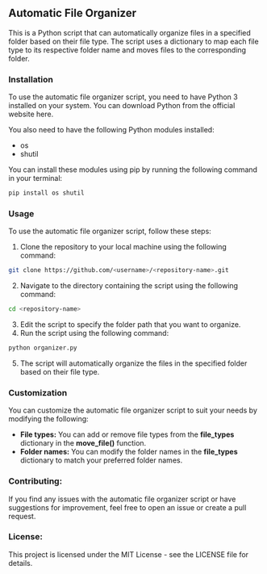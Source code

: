 ## Automatic File Organizer
This is a Python script that can automatically organize files in a specified folder based on their file type. The script uses a dictionary to map each file type to its respective folder name and moves files to the corresponding folder.

### Installation
To use the automatic file organizer script, you need to have Python 3 installed on your system. You can download Python from the official website here.

You also need to have the following Python modules installed:

- os
- shutil

You can install these modules using pip by running the following command in your terminal:

```bash
pip install os shutil
```
### Usage
To use the automatic file organizer script, follow these steps:

1. Clone the repository to your local machine using the following command:

```bash
git clone https://github.com/<username>/<repository-name>.git
```

2. Navigate to the directory containing the script using the following command:

```bash
cd <repository-name>
```

3. Edit the script to specify the folder path that you want to organize.
4. Run the script using the following command:

```bash
python organizer.py
```

5. The script will automatically organize the files in the specified folder based on their file type.

### Customization
You can customize the automatic file organizer script to suit your needs by modifying the following:

- **File types:** You can add or remove file types from the **file_types** dictionary in the **move_file()** function.
- **Folder names:** You can modify the folder names in the **file_types** dictionary to match your preferred folder names.

### Contributing:
If you find any issues with the automatic file organizer script or have suggestions for improvement, feel free to open an issue or create a pull request.

### License:
This project is licensed under the MIT License - see the LICENSE file for details.
